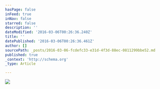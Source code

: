 ```yaml
---
hasPage: false
inFeed: true
inNav: false
starred: false
description: ''
dateModified: '2016-03-06T00:26:36.240Z'
title: ''
datePublished: '2016-03-06T00:26:36.461Z'
author: []
sourcePath: _posts/2016-03-06-fcdefc33-e31d-4f3d-88ec-0811299bbe52.md
published: true
_context: 'http://schema.org'
_type: Article

---
```

![](https://the-grid-user-content.s3-us-west-2.amazonaws.com/2ab64ecb-e9b5-478d-9581-1c0eef93b09a.jpg)